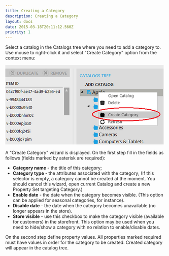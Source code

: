 ```yaml
---
title: Creating a Category
description: Creating a Category
layout: docs
date: 2015-03-18T20:11:12.560Z
priority: 1
---
```

Select a catalog in the Catalogs tree where you need to add a category to. Use mouse to right-click it and select "Create Category" option from the context menu:

<img src="../../../../../assets/images/docs/021-add-category.png" />

A "Create Category" wizard is displayed. On the first step fill in the fields as follows (fields marked by asterisk are required):

* **Category name** - the title of this category;
* **Category type** - the attributes associated with the category; (If this selector is empty, a category cannot be created at the moment. You should cancel this wizard, open current Catalog and create a new Property Set targeting Category.)
* **Enable date** - the date when the category becomes visible. (This option can be applied for seasonal categories, for instance).
* **Disable date** - the date when the category becomes unavailable (no longer appears in the store).
* **Store visible** - use this checkbox to make the category visible (available for customers) in the storefront. This option may be used when you need to hide/show a category with no relation to enable/disable dates.

On the second step define property values. All properties marked required must have values in order for the category to be created. Created category will appear in the catalog tree.